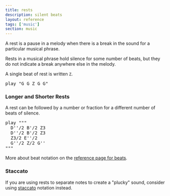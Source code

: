 ```yaml
---
title: rests
description: silent beats
layout: reference
tags: ['music']
section: music
---
```


A rest is a pause in a melody when there is a break in the sound for a
particular musical phrase.

Rests in a musical phrase hold silence for some number of beats,
but they do not indicate a break anywhere else in the melody.

A single beat of rest is written `Z`.

<pre class="jumbo">
play "G G <span data-dfn="one beat of rest">Z</span> G G"
</pre>

<h3>Longer and Shorter Rests</h3>

A rest can be followed by
a number or fraction for a different number of beats of silence.

<pre class="jumbo">
play """
  D''/2 B'/2 <span data-dfnup="three beats of rest">Z3</span>
  D''/2 B'/2 Z3
  Z3/2 E''/2
  G''/2 <span data-dfn="half beat of rest">Z/2</span> G''
"""</pre>

More about beat notation on the
<a href="beats.html">reference page for beats</a>.

<h3>Staccato</h3>

If you are using rests to separate notes to create a "plucky" sound,
consider using <a href="staccato.html">staccato</a> notation instead.

